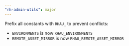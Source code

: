 ```yaml
---
"rh-admin-utils": major
---
```


Prefix all constants with `RHAU_` to prevent conflicts:

- `ENVIRONMENTS` is now `RHAU_ENVIRONMENTS`
- `REMOTE_ASSET_MIRROR` is now `RHAU_REMOTE_ASSET_MIRROR`
